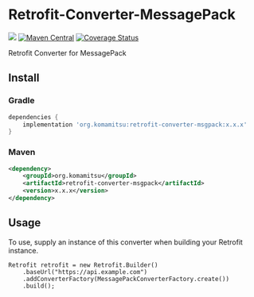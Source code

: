 # Retrofit-Converter-MessagePack
[<img src="https://travis-ci.org/komamitsu/retrofit-converter-msgpack.svg?branch=master"/>](https://travis-ci.org/komamitsu/retrofit-converter-msgpack)
[![Maven Central](https://maven-badges.herokuapp.com/maven-central/org.komamitsu/retrofit-converter-msgpack/badge.svg)](https://maven-badges.herokuapp.com/maven-central/org.komamitsu/retrofit-converter-msgpack)
[![Coverage Status](https://coveralls.io/repos/komamitsu/retrofit-converter-msgpack/badge.svg?branch=master&service=github)](https://coveralls.io/github/komamitsu/retrofit-converter-msgpack?branch=master)

Retrofit Converter for MessagePack

## Install

### Gradle

```groovy
dependencies {
    implementation 'org.komamitsu:retrofit-converter-msgpack:x.x.x'
}
```

### Maven

```xml
<dependency>
    <groupId>org.komamitsu</groupId>
    <artifactId>retrofit-converter-msgpack</artifactId>
    <version>x.x.x</version>
</dependency>
```

## Usage

To use, supply an instance of this converter when building your Retrofit instance.
```
Retrofit retrofit = new Retrofit.Builder()
    .baseUrl("https://api.example.com")
    .addConverterFactory(MessagePackConverterFactory.create())
    .build();
```

